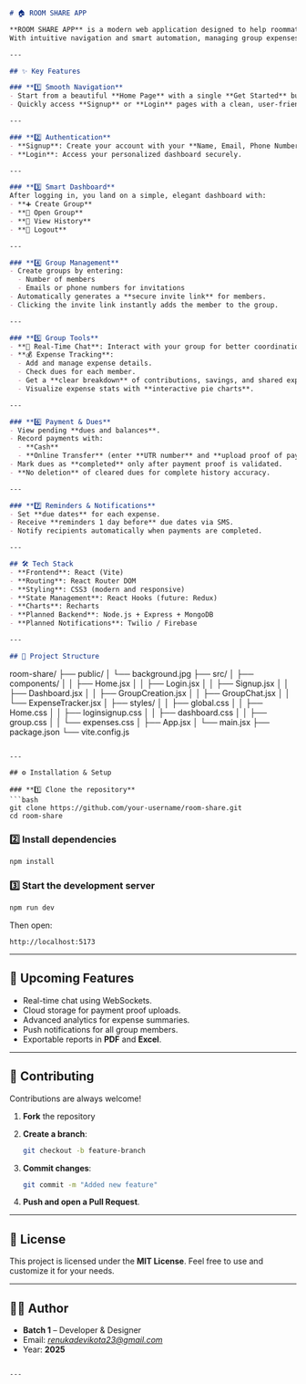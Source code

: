 
```markdown
# 🏠 ROOM SHARE APP

**ROOM SHARE APP** is a modern web application designed to help roommates or flatmates **track, manage, and share expenses seamlessly**.  
With intuitive navigation and smart automation, managing group expenses has never been this simple.

---

## ✨ Key Features

### **1️⃣ Smooth Navigation**
- Start from a beautiful **Home Page** with a single **Get Started** button.  
- Quickly access **Signup** or **Login** pages with a clean, user-friendly interface.

---

### **2️⃣ Authentication**
- **Signup**: Create your account with your **Name, Email, Phone Number, and Password**.  
- **Login**: Access your personalized dashboard securely.

---

### **3️⃣ Smart Dashboard**
After logging in, you land on a simple, elegant dashboard with:
- **➕ Create Group**
- **📂 Open Group**
- **📜 View History**
- **🚪 Logout**

---

### **4️⃣ Group Management**
- Create groups by entering:
  - Number of members
  - Emails or phone numbers for invitations
- Automatically generates a **secure invite link** for members.
- Clicking the invite link instantly adds the member to the group.

---

### **5️⃣ Group Tools**
- **💬 Real-Time Chat**: Interact with your group for better coordination.  
- **💰 Expense Tracking**:
  - Add and manage expense details.
  - Check dues for each member.
  - Get a **clear breakdown** of contributions, savings, and shared expenses.
  - Visualize expense stats with **interactive pie charts**.

---

### **6️⃣ Payment & Dues**
- View pending **dues and balances**.
- Record payments with:
  - **Cash**
  - **Online Transfer** (enter **UTR number** and **upload proof of payment**)
- Mark dues as **completed** only after payment proof is validated.
- **No deletion** of cleared dues for complete history accuracy.

---

### **7️⃣ Reminders & Notifications**
- Set **due dates** for each expense.  
- Receive **reminders 1 day before** due dates via SMS.  
- Notify recipients automatically when payments are completed.

---

## 🛠 Tech Stack
- **Frontend**: React (Vite)
- **Routing**: React Router DOM
- **Styling**: CSS3 (modern and responsive)
- **State Management**: React Hooks (future: Redux)
- **Charts**: Recharts
- **Planned Backend**: Node.js + Express + MongoDB
- **Planned Notifications**: Twilio / Firebase

---

## 📂 Project Structure
```

room-share/
├── public/
│   └── background.jpg
├── src/
│   ├── components/
│   │   ├── Home.jsx
│   │   ├── Login.jsx
│   │   ├── Signup.jsx
│   │   ├── Dashboard.jsx
│   │   ├── GroupCreation.jsx
│   │   ├── GroupChat.jsx
│   │   └── ExpenseTracker.jsx
│   ├── styles/
│   │   ├── global.css
│   │   ├── Home.css
│   │   ├── loginsignup.css
│   │   ├── dashboard.css
│   │   ├── group.css
│   │   └── expenses.css
│   ├── App.jsx
│   └── main.jsx
├── package.json
└── vite.config.js

````

---

## ⚙️ Installation & Setup

### **1️⃣ Clone the repository**
```bash
git clone https://github.com/your-username/room-share.git
cd room-share
````

### **2️⃣ Install dependencies**

```bash
npm install
```

### **3️⃣ Start the development server**

```bash
npm run dev
```

Then open:

```
http://localhost:5173
```

---

## 📌 Upcoming Features

* Real-time chat using WebSockets.
* Cloud storage for payment proof uploads.
* Advanced analytics for expense summaries.
* Push notifications for all group members.
* Exportable reports in **PDF** and **Excel**.

---

## 🤝 Contributing

Contributions are always welcome!

1. **Fork** the repository
2. **Create a branch**:

   ```bash
   git checkout -b feature-branch
   ```
3. **Commit changes**:

   ```bash
   git commit -m "Added new feature"
   ```
4. **Push and open a Pull Request**.

---

## 📜 License

This project is licensed under the **MIT License**.
Feel free to use and customize it for your needs.

---

## 👨‍💻 Author

* **Batch 1** – Developer & Designer
* Email: *[renukadevikota23@gmail.com](tejadeepikayarrakula@gmail.com)*
* Year: **2025**

```

---

